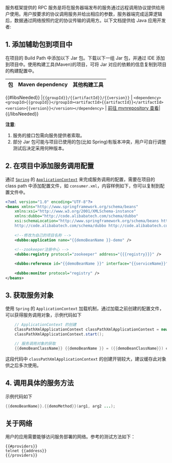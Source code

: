 服务框架提供的 RPC 服务是将在服务器端发布的服务通过远程调用协议提供给用户使用。用户按要求的协议调用服务并给出相应的参数，服务器端完成运算逻辑后，数据通过网络按照约定的协议传输的调用方。以下文档提供给 Java 应用开发者:

## 1. 添加辅助包到项目中

在项目的 Build Path 中添加以下 Jar 包。下载以下一组 Jar 包，并通过 IDE 添加到项目中。使用构建工具(Maven)的项目，可将 Jar 对应的依赖的信息复制到项目的构建配置中。

|包 | Maven dependency | 其他构建工具|
|---| ---------------- | ----------|
{{#libsNeeded}}
|`{{groupId}}/{{artifactId}}/{{version}}` | `<dependency><groupId>{{groupId}}</groupId><artifactId>{{artifactId}}</artifactId><version>{{version}}</version></dependency>` | <a href="http://mvnrepository.com/artifact/{{groupId}}/{{artifactId}}/{{version}}">前往 mvnrepository 查看</a>|
{{/libsNeeded}}

**注意**: 

1. 服务的接口包需向服务提供者索取。
2. 部分 Jar 包可能与项目已使用的包(比如 Spring)有版本冲突，用户可自行调整测试后决定采用何种版本。

## 2. 在项目中添加服务调用配置

通过 <a href="http://spring.io" target="_blank">`Spring`</a> 的 <a href="http://docs.spring.io/spring/docs/2.0.x/api/org/springframework/context/ApplicationContext.html" target="_blank">`ApplicationContext`</a> 来完成服务调用的配置，需要在项目的 class path 中添加配置文件，如 `consumer.xml`，内容样例如下，你可以复制到配置文件中。

```xml
<?xml version="1.0" encoding="UTF-8"?>
<beans xmlns="http://www.springframework.org/schema/beans"
	xmlns:xsi="http://www.w3.org/2001/XMLSchema-instance"
	xmlns:dubbo="http://code.alibabatech.com/schema/dubbo"
	xsi:schemaLocation="http://www.springframework.org/schema/beans http://www.springframework.org/schema/beans/spring-beans-2.5.xsd
	http://code.alibabatech.com/schema/dubbo http://code.alibabatech.com/schema/dubbo/dubbo.xsd">
	
	<!--修改为自己的项目名称 -->
	<dubbo:application name="{{demoBeanName }}-demo" />
	
	<!--zookeeper注册中心 -->
	<dubbo:registry protocol="zookeeper" address="{{{registry}}}" />

	<dubbo:reference id="{{demoBeanName }}" interface="{{serviceName}}" timeout="30000" />
	
	<dubbo:monitor protocol="registry" />
</beans>
```

## 3. 获取服务对象

使用 `Spring` 的 `ApplicationContext` 加载机制，通过加载之前创建的配置文件，可以获得服务调用对象，示例代码如下

```java
	// ApplicationContext 的创建
	ClassPathXmlApplicationContext classPathXmlApplicationContext = new ClassPathXmlApplicationContext("consumer.xml");
	classPathXmlApplicationContext.start();

	// 服务调用对象的获取
	{{demoBeanClassName}} {{demoBeanName }} = ({{demoBeanClassName}}) classPathXmlApplicationContext.getBean("{{demoBeanName }}");

```
这段代码中 `classPathXmlApplicationContext` 的创建开销较大，建议缓存此对象供之后多次使用。

## 4. 调用具体的服务方法

示例代码如下

```java
{{demoBeanName}}.{{demoMethod}}(arg1, arg2 ...);
```

关于网络
------

用户的应用需要能够访问服务部署的网络。参考的测试方法如下：

```shell
{{#providers}}
telnet {{address}}
{{/providers}}
```

